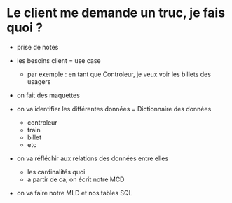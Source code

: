 # Le client me demande un truc, je fais quoi ?

- prise de notes
- les besoins client = use case
  - par exemple : en tant que Controleur, je veux voir les billets des usagers
- on fait des maquettes
- on va identifier les différentes données = Dictionnaire des données
  - controleur
  - train
  - billet
  - etc

- on va réfléchir aux relations des données entre elles
  - les cardinalités quoi
  - a partir de ca, on écrit notre MCD

- on va faire notre MLD et nos tables SQL

